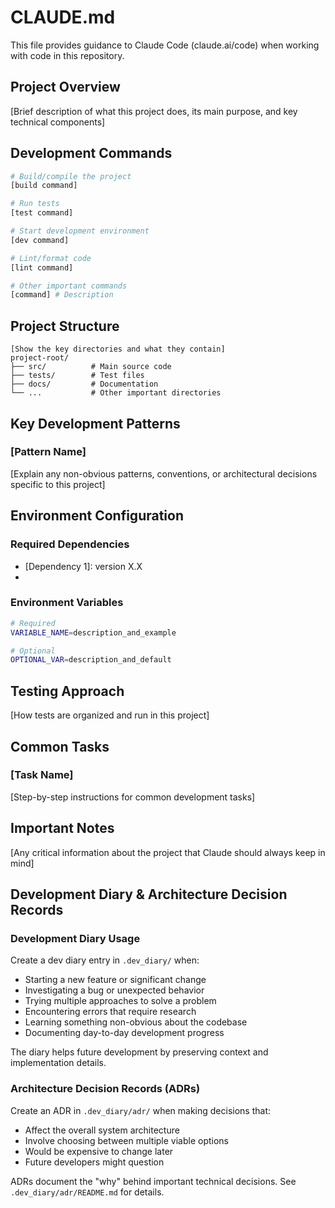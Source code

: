 # CLAUDE.md

This file provides guidance to Claude Code (claude.ai/code) when working with code in this repository.

## Project Overview

[Brief description of what this project does, its main purpose, and key technical components]

## Development Commands

```bash
# Build/compile the project
[build command]

# Run tests
[test command]

# Start development environment
[dev command]

# Lint/format code
[lint command]

# Other important commands
[command] # Description
```

## Project Structure

```
[Show the key directories and what they contain]
project-root/
├── src/          # Main source code
├── tests/        # Test files
├── docs/         # Documentation
└── ...           # Other important directories
```

## Key Development Patterns

### [Pattern Name]
[Explain any non-obvious patterns, conventions, or architectural decisions specific to this project]

## Environment Configuration

### Required Dependencies
- [Dependency 1]: version X.X
- [Dependency 2]: purpose

### Environment Variables
```bash
# Required
VARIABLE_NAME=description_and_example

# Optional
OPTIONAL_VAR=description_and_default
```

## Testing Approach

[How tests are organized and run in this project]

## Common Tasks

### [Task Name]
[Step-by-step instructions for common development tasks]

## Important Notes

[Any critical information about the project that Claude should always keep in mind]

## Development Diary & Architecture Decision Records

### Development Diary Usage

Create a dev diary entry in `.dev_diary/` when:
- Starting a new feature or significant change
- Investigating a bug or unexpected behavior
- Trying multiple approaches to solve a problem
- Encountering errors that require research
- Learning something non-obvious about the codebase
- Documenting day-to-day development progress

The diary helps future development by preserving context and implementation details.

### Architecture Decision Records (ADRs)

Create an ADR in `.dev_diary/adr/` when making decisions that:
- Affect the overall system architecture
- Involve choosing between multiple viable options
- Would be expensive to change later
- Future developers might question

ADRs document the "why" behind important technical decisions. See `.dev_diary/adr/README.md` for details.